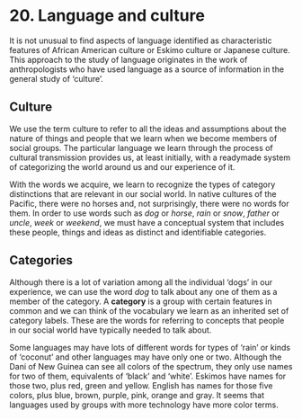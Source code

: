 # 20. Language and culture
It is not unusual to find aspects of language identified as characteristic features of African American culture or Eskimo culture or Japanese culture. This approach to the study of language originates in the work of anthropologists who have used language as a source of information in the general study of ‘culture’.

## Culture
We use the term culture to refer to all the ideas and assumptions about the nature of things and people that we learn when we become members of social groups. The particular language we learn through the process of cultural transmission provides us, at least initially, with a readymade
system of categorizing the world around us and our experience of it.


With the words we acquire, we learn to recognize the types of category distinctions that are relevant in our social world. In native cultures of the Pacific, there were no horses and,
not surprisingly, there were no words for them. In order to use words such as *dog* or *horse*, *rain* or *snow*, *father* or *uncle*, *week* or *weekend*, we must have a conceptual system that includes these people, things and ideas as distinct and identifiable categories.

## Categories
Although there is a lot of variation among all the individual ‘dogs’ in our experience, we can use the word *dog* to talk about any one of them as a member of the category. A **category** is a group with certain features in common and
we can think of the vocabulary we learn as an inherited set of category labels. These are the words for referring to concepts that people in our social world have typically needed to talk about.

Some languages may have lots of different words for types of ‘rain’ or kinds of ‘coconut’ and other languages may have only one or two. Although the Dani of New Guinea can see all colors of the spectrum, they only use names for two of them, equivalents of ‘black’ and ‘white’. Eskimos have names for those two, plus red, green and yellow. English has names for
those five colors, plus blue, brown, purple, pink, orange and gray. It seems that languages used by groups with more technology have more color terms.